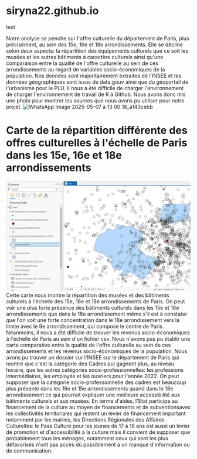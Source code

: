 # siryna22.github.io
test

Notre analyse se penche sur l'offre culturelle du département de Paris, plus précisément, au sein des 15e, 16e et 18e arrondissements. Elle se décline selon deux aspects: la répartition des équipements culturels que ce soit les musées et les autres bâtiments à caractère culturels ainsi qu'une comparaison entre la qualité de l'offre culturelle au sein de ces arrondissements au regard de variables socio-économiques de la population. Nos données sont majoritairement extraites de l'INSEE et les données géographiques sont issus de data.gouv ainsi que du géoportail de l'urbanisme pour le PLU. Il nous a été difficile de charger l'environnement de charger l'environnement de travail de R à Github. Nous avons donc mis une photo pour montrer les sources que nous avons pu utiliser pour notre projet. 
![WhatsApp Image 2025-05-07 à 13 00 18_a143cebb](https://github.com/user-attachments/assets/59d1e0ff-0ff9-44e7-9e41-3ec500a3358c)

<!-- index.html -->
<!DOCTYPE html>
<html>
<head>
  <meta charset="UTF-8">
  <title>Ma carte</title>
</head>
<body>
  <h1>Carte de la répartition différente des offres culturelles à l'échelle de Paris dans les 15e, 16e et 18e arrondissements</h1>
  <img src="OffreCulturelle15_16_18.png" alt="Carte">
</body>
</html>
Cette carte nous montre la répartition des musées et des bâtiments culturels à l'échelle des 15e, 16e et 18e arrondissements de Paris. On peut voir une plus forte présence des bâtiments culturels dans les 15e et 16e arrondissements que dans le 18e arrondissement même s'il est à constater que l'on voit une forte concentration dans le 18e arrondissement vers la limite avec le 9e arrondissement, qui compose le centre de Paris. 
Néanmoins, il nous a été difficile de trouver les revenus socio-économiques à l'échelle de Paris au sein d'un fichier csv. Nous n'avons pas pu établir une carte comparative entre la qualité de l'offre culturelle au sein de ces arrondissements et les revenus socio-économiques de la population. Nous avons pu trouver un dossier sur l'INSEE sur le département de Paris qui montre que c'est la catégorie des Cadres qui gagnent plus, au niveau horaire, que les autres catégories socio-professionnelles: les professions intermédiaires, les employés et les ouvriers pour l'année 2022. On peut supposer que la catégorie socio-professionnelle des cadres est beaucoup plus présente dans les 16e et 15e arrondissements quand dans le 18e arrondissement ce qui pourrait expliquer une meilleure accessibilité aux bâtiments culturels et aux musées. 
En terme d'aides, l'Etat participe au financement de la culture au moyen de financements et de subventionsavec les collectivités territoriales qui restent un levier de financement important notamment par les mairies, les Directions Régionales des Affaires Culturelles: le Pass Culture pour les jeunes de 17 à 18 ans est aussi un levier de promotion et d'accessibilité à la culture mais il convient de supposer que probablement tous les ménages, notamment ceux qui sont les plus défavorisés n'ont pas accès dû possiblement à un manque d'information ou de communication. 


